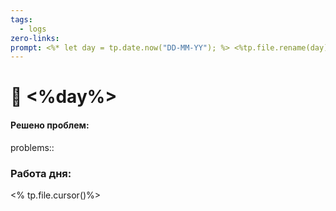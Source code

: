 ```yaml
---
tags:
  - logs
zero-links: 
prompt: <%* let day = tp.date.now("DD-MM-YY"); %> <%tp.file.rename(day)%>
---
```

# 📅 <%day%>
#### Решено проблем:
problems::
### Работа дня:
<% tp.file.cursor()%>
